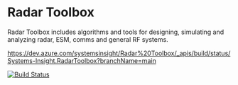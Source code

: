 # Radar Toolbox
Radar Toolbox includes algorithms and tools for designing, simulating and analyzing radar, ESM, comms and general RF systems.

https://dev.azure.com/systemsinsight/Radar%20Toolbox/_apis/build/status/Systems-Insight.RadarToolbox?branchName=main

[![Build Status](https://dev.azure.com/systemsinsight/Radar%20Toolbox/_apis/build/status/Systems-Insight.RadarToolbox?branchName=main)](https://dev.azure.com/systemsinsight/Radar%20Toolbox/_build/latest?definitionId=1&branchName=main)
